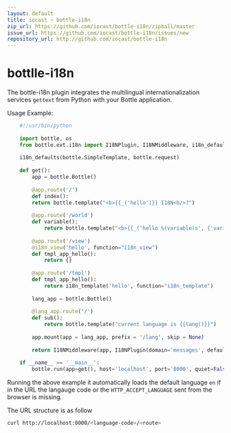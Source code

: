 ```yaml
---
layout: default
title: iocast ~ bottle-i18n
zip_url: https://github.com/iocast/bottle-i18n/zipball/master
issue_url: https://github.com/iocast/bottle-i18n/issues/new
repository_url: http://github.com/iocast/bottle-i18n
---
```


# bottlle-i18n

The bottle-i18n plugin integrates the multilingual internationalization services `gettext` from Python with your Bottle application.

Usage Example:

```python
	#!/usr/bin/python
	
	import bottle, os
	from bottle.ext.i18n import I18NPlugin, I18NMiddleware, i18n_defaults, i18n_view, i18n_template
	
	i18n_defaults(bottle.SimpleTemplate, bottle.request)
	
	def get():
		app = bottle.Bottle()
		
		@app.route('/')
		def index():
		return bottle.template("<b>{{_('hello')}} I18N<b/>?")
		
		@app.route('/world')
		def variable():
			return bottle.template("<b>{{_('hello %(variable)s', {'variable': world})}}<b/>?", {'world': app._('world')})
		
		@app.route('/view')
		@i18n_view('hello', function="i18n_view")
		def tmpl_app_hello():
			return {}
		
		@app.route('/tmpl')
		def tmpl_app_hello():
			return i18n_template('hello', function="i18n_template")
		
		lang_app = bottle.Bottle()
		
		@lang_app.route('/')
		def sub():
			return bottle.template("current language is {{lang()}}")
		
		app.mount(app = lang_app, prefix = '/lang', skip = None)
		
		return I18NMiddleware(app, I18NPlugin(domain='messages', default='en', locale_dir='./locale'))
	
	if __name__ == '__main__':
		bottle.run(app=get(), host='localhost', port='8000', quiet=False, reloader=True, debug=True)
```

Running the above example it automatically loads the default language `en` if in the URL the langauge code or the `HTTP_ACCEPT_LANGUAGE` sent from the browser is missing.

The URL structure is as follow

```bash
curl http://localhost:8000/<language-code>/<route>
```